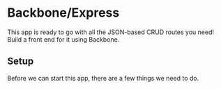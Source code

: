 # Backbone/Express

This app is ready to go with all the JSON-based CRUD routes you need! Build a front end for it using Backbone.

## Setup

Before we can start this app, there are a few things we need to do. 